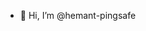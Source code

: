 - 👋 Hi, I’m @hemant-pingsafe


<!---
hemant-pingsafe/hemant-pingsafe is a ✨ special ✨ repository because its `README.md` (this file) appears on your GitHub profile.
You can click the Preview link to take a look at your changes.
--->
